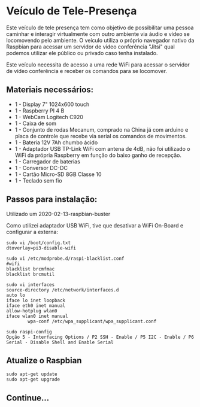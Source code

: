# Veículo de Tele-Presença

Este veículo de tele presença tem como objetivo de possibilitar uma pessoa caminhar e interagir virtualmente com outro ambiente via áudio e vídeo se locomovendo pelo ambiente. O veículo utiliza o próprio navegador nativo da Raspbian para acessar um servidor de vídeo conferência "Jitsi" qual podemos utilizar ele público ou privado caso tenha instalado.

Este veículo necessita de acesso a uma rede WiFi para acessar o servidor de vídeo conferência e receber os comandos para se locomover.

## Materiais necessários:

- 1 - Display 7" 1024x600 touch
- 1 - Raspberry PI 4 B
- 1 - WebCam Logitech C920
- 1 - Caixa de som
- 1 - Conjunto de rodas Mecanum, comprado na China já com arduino e placa de controle que recebe via serial os comandos de movimentos.
- 1 - Bateria 12V 7Ah chumbo ácido
- 1 - Adaptador USB TP-Link WiFi com antena de 4dB, não foi utilizado o WiFi da própria Raspberry em função do baixo ganho de recepção.
- 1 - Carregador de baterias
- 1 - Conversor DC-DC
- 1 - Cartão Micro-SD 8GB Classe 10
- 1 - Teclado sem fio

## Passos para instalação:

Utilizado um 2020-02-13-raspbian-buster 

Como utilizei adaptador USB WiFi, tive que desativar a WiFi On-Board e configurar a externa:

```
sudo vi /boot/config.txt
dtoverlay=pi3-disable-wifi

sudo vi /etc/modprobe.d/raspi-blacklist.conf
#wifi
blacklist brcmfmac
blacklist brcmutil

sudo vi interfaces
source-directory /etc/network/interfaces.d
auto lo
iface lo inet loopback
iface eth0 inet manual
allow-hotplug wlan0
iface wlan0 inet manual
        wpa-conf /etc/wpa_supplicant/wpa_supplicant.conf

sudo raspi-config
Opção 5 - Interfacing Options / P2 SSH - Enable / P5 I2C - Enable / P6 Serial - Disable Shell and Enable Serial
```

## Atualize o Raspbian
```
sudo apt-get update
sudo apt-get upgrade
```

## Continue...



